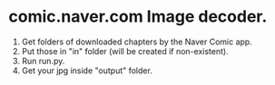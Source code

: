 # comic.naver.com Image decoder.

1) Get folders of downloaded chapters by the Naver Comic app.
2) Put those in "in" folder (will be created if non-existent).
3) Run run.py.
3) Get your jpg inside "output" folder.
